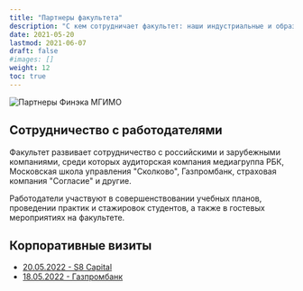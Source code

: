 ```yaml
---
title: "Партнеры факультета"
description: "С кем сотрудничает факультет: наши индустриальные и образовательные партнеры"
date: 2021-05-20
lastmod: 2021-06-07
draft: false
#images: []
weight: 12
toc: true
---
```


![Партнеры Финэка МГИМО](https://user-images.githubusercontent.com/9265326/171353418-dc625b84-d1b5-408e-9109-1d6ed9fd8d6b.png)

## Сотрудничество с работодателями

Факультет развивает сотрудничество с российскими и зарубежными компаниями, среди которых аудиторская компания медиагруппа РБК, Московская школа управления "Сколково", Газпромбанк, страховая компания "Согласие" и другие. 

Работодатели участвуют в совершенствовании учебных планов, проведении практик и стажировок студентов, а также в гостевых мероприятиях на факультете.

## Корпоративные визиты

<!-- insert carousel here as described https://github.com/finec-mgimo/finec-mgimo.github.io/blob/main/docs/shortcodes.md

Use links to photos at https://odin.mgimo.ru/ or copy severla photos here.

-->

- [20.05.2022 - S8 Capital](https://odin.mgimo.ru/nov-pod-mgimo/5407-studenty-fakulteta-finansovoj-ekonomiki-posetili-ofis-s8-capital)
- [18.05.2022 - Газпромбанк](https://odin.mgimo.ru/nov-pod-mgimo/5387-studenty-odintsovskogo-filiala-mgimo-posetili-gazprombank)
